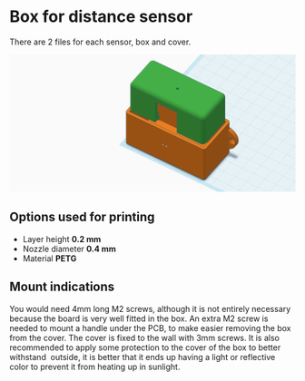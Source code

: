 # Box for distance sensor
There are 2 files for each sensor, box and cover.

![Pieces Preview](Wireless_Distance_Sensor_3D_Printed_box.png)

## Options used for printing
- Layer height __0.2 mm__
- Nozzle diameter __0.4 mm__
- Material __PETG__

## Mount indications

You would need 4mm long M2 screws, although it is not entirely necessary because the board is very well fitted in the box. An extra M2 screw is needed to mount a handle under the PCB, to make easier removing the box from the cover. The cover is fixed to the wall with 3mm screws. It is also recommended to apply some protection to the cover of the box to better withstand  outside, it is better that it ends up having a light or reflective color to prevent it from heating up in sunlight.
